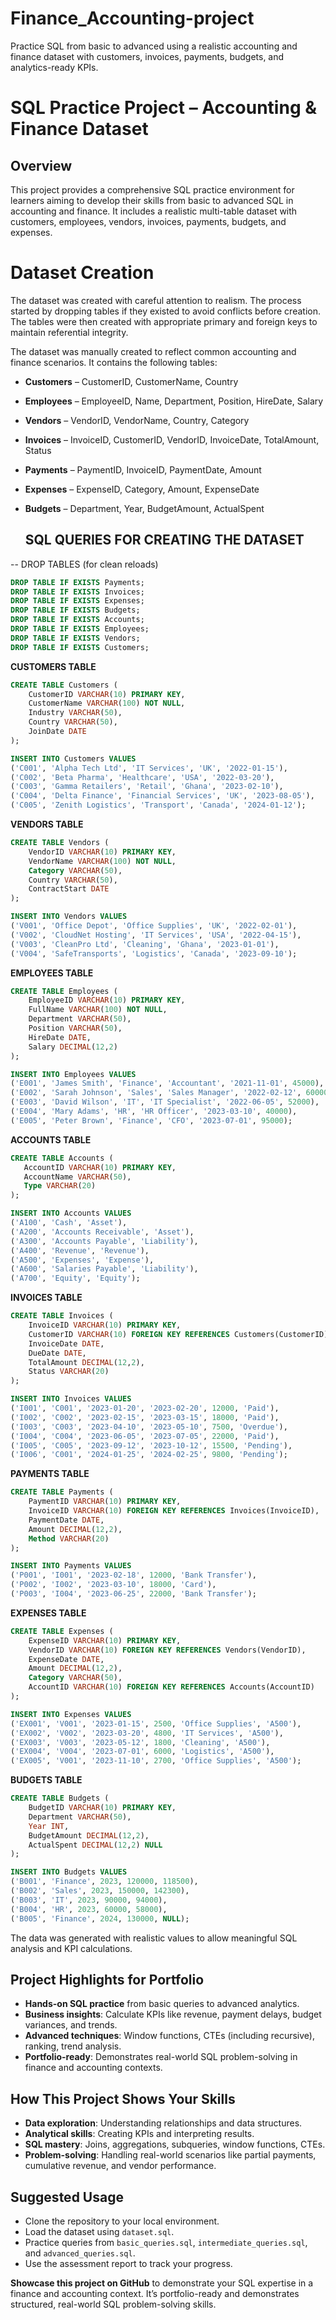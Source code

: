 # Finance_Accounting-project
Practice SQL from basic to advanced using a realistic accounting and finance dataset with customers, invoices, payments, budgets, and analytics-ready KPIs.

# SQL Practice Project – Accounting & Finance Dataset

## Overview

This project provides a comprehensive SQL practice environment for learners aiming to develop their skills from basic to advanced SQL in accounting and finance. It includes a realistic multi-table dataset with customers, employees, vendors, invoices, payments, budgets, and expenses.

# Dataset Creation
The dataset was created with careful attention to realism. The process started by dropping tables if they existed to avoid conflicts before creation. The tables were then created with appropriate primary and foreign keys to maintain referential integrity.

The dataset was manually created to reflect common accounting and finance scenarios. It contains the following tables:

* **Customers** – CustomerID, CustomerName, Country

* **Employees** – EmployeeID, Name, Department, Position, HireDate, Salary

* **Vendors** – VendorID, VendorName, Country, Category

* **Invoices** – InvoiceID, CustomerID, VendorID, InvoiceDate, TotalAmount, Status

* **Payments** – PaymentID, InvoiceID, PaymentDate, Amount

* **Expenses** – ExpenseID, Category, Amount, ExpenseDate

* **Budgets** – Department, Year, BudgetAmount, ActualSpent

  ## SQL QUERIES FOR CREATING THE DATASET
  
 -- DROP TABLES (for clean reloads)
```sql
DROP TABLE IF EXISTS Payments;
DROP TABLE IF EXISTS Invoices;
DROP TABLE IF EXISTS Expenses;
DROP TABLE IF EXISTS Budgets;
DROP TABLE IF EXISTS Accounts;
DROP TABLE IF EXISTS Employees;
DROP TABLE IF EXISTS Vendors;
DROP TABLE IF EXISTS Customers;
```
**CUSTOMERS TABLE**
```SQL
CREATE TABLE Customers (
    CustomerID VARCHAR(10) PRIMARY KEY,
    CustomerName VARCHAR(100) NOT NULL,
    Industry VARCHAR(50),
    Country VARCHAR(50),
    JoinDate DATE
);
```
```SQL
INSERT INTO Customers VALUES
('C001', 'Alpha Tech Ltd', 'IT Services', 'UK', '2022-01-15'),
('C002', 'Beta Pharma', 'Healthcare', 'USA', '2022-03-20'),
('C003', 'Gamma Retailers', 'Retail', 'Ghana', '2023-02-10'),
('C004', 'Delta Finance', 'Financial Services', 'UK', '2023-08-05'),
('C005', 'Zenith Logistics', 'Transport', 'Canada', '2024-01-12');
```
**VENDORS TABLE**
```SQL
CREATE TABLE Vendors (
    VendorID VARCHAR(10) PRIMARY KEY,
    VendorName VARCHAR(100) NOT NULL,
    Category VARCHAR(50),
    Country VARCHAR(50),
    ContractStart DATE
);
```
```SQL
INSERT INTO Vendors VALUES
('V001', 'Office Depot', 'Office Supplies', 'UK', '2022-02-01'),
('V002', 'CloudNet Hosting', 'IT Services', 'USA', '2022-04-15'),
('V003', 'CleanPro Ltd', 'Cleaning', 'Ghana', '2023-01-01'),
('V004', 'SafeTransports', 'Logistics', 'Canada', '2023-09-10');
```
**EMPLOYEES TABLE**
```SQL
CREATE TABLE Employees (
    EmployeeID VARCHAR(10) PRIMARY KEY,
    FullName VARCHAR(100) NOT NULL,
    Department VARCHAR(50),
    Position VARCHAR(50),
    HireDate DATE,
    Salary DECIMAL(12,2)
);
```
```SQL
INSERT INTO Employees VALUES
('E001', 'James Smith', 'Finance', 'Accountant', '2021-11-01', 45000),
('E002', 'Sarah Johnson', 'Sales', 'Sales Manager', '2022-02-12', 60000),
('E003', 'David Wilson', 'IT', 'IT Specialist', '2022-06-05', 52000),
('E004', 'Mary Adams', 'HR', 'HR Officer', '2023-03-10', 40000),
('E005', 'Peter Brown', 'Finance', 'CFO', '2023-07-01', 95000);
```

 **ACCOUNTS TABLE**
 ```SQL
CREATE TABLE Accounts (
    AccountID VARCHAR(10) PRIMARY KEY,
    AccountName VARCHAR(50),
    Type VARCHAR(20)
);
```
```SQL
INSERT INTO Accounts VALUES
('A100', 'Cash', 'Asset'),
('A200', 'Accounts Receivable', 'Asset'),
('A300', 'Accounts Payable', 'Liability'),
('A400', 'Revenue', 'Revenue'),
('A500', 'Expenses', 'Expense'),
('A600', 'Salaries Payable', 'Liability'),
('A700', 'Equity', 'Equity');
```

**INVOICES TABLE**
```SQL
CREATE TABLE Invoices (
    InvoiceID VARCHAR(10) PRIMARY KEY,
    CustomerID VARCHAR(10) FOREIGN KEY REFERENCES Customers(CustomerID),
    InvoiceDate DATE,
    DueDate DATE,
    TotalAmount DECIMAL(12,2),
    Status VARCHAR(20)
);
```
```SQL
INSERT INTO Invoices VALUES
('I001', 'C001', '2023-01-20', '2023-02-20', 12000, 'Paid'),
('I002', 'C002', '2023-02-15', '2023-03-15', 18000, 'Paid'),
('I003', 'C003', '2023-04-10', '2023-05-10', 7500, 'Overdue'),
('I004', 'C004', '2023-06-05', '2023-07-05', 22000, 'Paid'),
('I005', 'C005', '2023-09-12', '2023-10-12', 15500, 'Pending'),
('I006', 'C001', '2024-01-25', '2024-02-25', 9800, 'Pending');
```
**PAYMENTS TABLE**
```SQL
CREATE TABLE Payments (
    PaymentID VARCHAR(10) PRIMARY KEY,
    InvoiceID VARCHAR(10) FOREIGN KEY REFERENCES Invoices(InvoiceID),
    PaymentDate DATE,
    Amount DECIMAL(12,2),
    Method VARCHAR(20)
);
```
```SQL
INSERT INTO Payments VALUES
('P001', 'I001', '2023-02-18', 12000, 'Bank Transfer'),
('P002', 'I002', '2023-03-10', 18000, 'Card'),
('P003', 'I004', '2023-06-25', 22000, 'Bank Transfer');
```

**EXPENSES TABLE**
```SQL
CREATE TABLE Expenses (
    ExpenseID VARCHAR(10) PRIMARY KEY,
    VendorID VARCHAR(10) FOREIGN KEY REFERENCES Vendors(VendorID),
    ExpenseDate DATE,
    Amount DECIMAL(12,2),
    Category VARCHAR(50),
    AccountID VARCHAR(10) FOREIGN KEY REFERENCES Accounts(AccountID)
);
```
```SQL
INSERT INTO Expenses VALUES
('EX001', 'V001', '2023-01-15', 2500, 'Office Supplies', 'A500'),
('EX002', 'V002', '2023-03-20', 4800, 'IT Services', 'A500'),
('EX003', 'V003', '2023-05-12', 1800, 'Cleaning', 'A500'),
('EX004', 'V004', '2023-07-01', 6000, 'Logistics', 'A500'),
('EX005', 'V001', '2023-11-10', 2700, 'Office Supplies', 'A500');
```

**BUDGETS TABLE**
```SQL
CREATE TABLE Budgets (
    BudgetID VARCHAR(10) PRIMARY KEY,
    Department VARCHAR(50),
    Year INT,
    BudgetAmount DECIMAL(12,2),
    ActualSpent DECIMAL(12,2) NULL
);
```
```SQL
INSERT INTO Budgets VALUES
('B001', 'Finance', 2023, 120000, 118500),
('B002', 'Sales', 2023, 150000, 142300),
('B003', 'IT', 2023, 90000, 94000),
('B004', 'HR', 2023, 60000, 58000),
('B005', 'Finance', 2024, 130000, NULL);
```
The data was generated with realistic values to allow meaningful SQL analysis and KPI calculations.

## Project Highlights for Portfolio

* **Hands-on SQL practice** from basic queries to advanced analytics.
* **Business insights**: Calculate KPIs like revenue, payment delays, budget variances, and trends.
* **Advanced techniques**: Window functions, CTEs (including recursive), ranking, trend analysis.
* **Portfolio-ready**: Demonstrates real-world SQL problem-solving in finance and accounting contexts.

  

## How This Project Shows Your Skills

* **Data exploration**: Understanding relationships and data structures.
* **Analytical skills**: Creating KPIs and interpreting results.
* **SQL mastery**: Joins, aggregations, subqueries, window functions, CTEs.
* **Problem-solving**: Handling real-world scenarios like partial payments, cumulative revenue, and vendor performance.

## Suggested Usage

* Clone the repository to your local environment.
* Load the dataset using `dataset.sql`.
* Practice queries from `basic_queries.sql`, `intermediate_queries.sql`, and `advanced_queries.sql`.
* Use the assessment report to track your progress.

**Showcase this project on GitHub** to demonstrate your SQL expertise in a finance and accounting context. It’s portfolio-ready and demonstrates structured, real-world SQL problem-solving skills.
